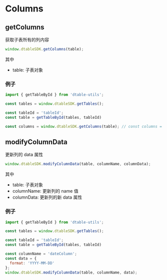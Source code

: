 # Columns

## getColumns

获取子表所有的列内容

```javascript
window.dtableSDK.getColumns(table);
```

其中

* table: 子表对象

### 例子
```javascript
import { getTableById } from 'dtable-utils';

const tables = window.dtableSDK.getTables();

const tableId = 'tableId';
const table = getTableById(tables, tableId)

const columns = window.dtableSDK.getColumns(table); // const columns = table.columns;
```


## modifyColumnData

更新列的 data 属性

```javascript
window.dtableSDK.modifyColumnData(table, columnName, columnData);
```

其中

* table: 子表对象
* columnName: 更新列的 name 值
* columnData: 更新列的新 data 属性

### 例子
```javascript
import { getTableById } from 'dtable-utils';

const tables = window.dtableSDK.getTables();

const tableId = 'tableId';
const table = getTableById(tables, tableId)

const columnName = 'dateColumn';
const data = {
  format: 'YYYY-MM-DD'
};
window.dtableSDK.modifyColumnData(table, columnName, data);
```
